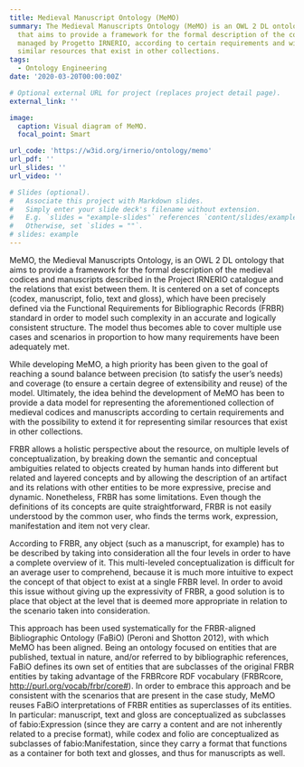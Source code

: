 ```yaml
---
title: Medieval Manuscript Ontology (MeMO)
summary: The Medieval Manuscripts Ontology (MeMO) is an OWL 2 DL ontology 
  that aims to provide a framework for the formal description of the collection of medieval codices and manuscripts, 
  managed by Progetto IRNERIO, according to certain requirements and with the possibility to extend it for representing 
  similar resources that exist in other collections.
tags:
  - Ontology Engineering
date: '2020-03-20T00:00:00Z'

# Optional external URL for project (replaces project detail page).
external_link: ''

image:
  caption: Visual diagram of MeMO.
  focal_point: Smart

url_code: 'https://w3id.org/irnerio/ontology/memo'
url_pdf: ''
url_slides: ''
url_video: ''

# Slides (optional).
#   Associate this project with Markdown slides.
#   Simply enter your slide deck's filename without extension.
#   E.g. `slides = "example-slides"` references `content/slides/example-slides.md`.
#   Otherwise, set `slides = ""`.
# slides: example
---
```


MeMO, the Medieval Manuscripts Ontology, is an OWL 2 DL ontology that aims to provide a framework for the formal description of the medieval codices and manuscripts described in the Project IRNERIO catalogue and the relations that exist between them. It is centered on a set of concepts (codex, manuscript, folio, text and gloss), which have been precisely defined via the Functional Requirements for Bibliographic Records (FRBR) standard in order to model such complexity in an accurate and logically consistent structure. The model thus becomes able to cover multiple use cases and scenarios in proportion to how many requirements have been adequately met.

While developing MeMO, a high priority has been given to the goal of reaching a sound balance between precision (to satisfy the user’s needs) and coverage (to ensure a certain degree of extensibility and reuse) of the model. Ultimately, the idea behind the development of MeMO has been to provide a data model for representing the aforementioned collection of medieval codices and manuscripts according to certain requirements and with the possibility to extend it for representing similar resources that exist in other collections.

FRBR allows a holistic perspective about the resource, on multiple levels of conceptualization, by breaking down the semantic and conceptual ambiguities related to objects created by human hands into different but related and layered concepts and by allowing the description of an artifact and its relations with other entities to be more expressive, precise and dynamic. Nonetheless, FRBR has some limitations. Even though the definitions of its concepts are quite straightforward, FRBR is not easily understood by the common user, who finds the terms work, expression, manifestation and item not very clear.

According to FRBR, any object (such as a manuscript, for example) has to be described by taking into consideration all the four levels in order to have a complete overview of it. This multi-leveled conceptualization is difficult for an average user to comprehend, because it is much more intuitive to expect the concept of that object to exist at a single FRBR level. In order to avoid this issue without giving up the expressivity of FRBR, a good solution is to place that object at the level that is deemed more appropriate in relation to the scenario taken into consideration.

This approach has been used systematically for the FRBR-aligned Bibliographic Ontology (FaBiO) (Peroni and Shotton 2012), with which MeMO has been aligned. Being an ontology focused on entities that are published, textual in nature, and/or referred to by bibliographic references, FaBiO defines its own set of entities that are subclasses of the original FRBR entities by taking advantage of the FRBRcore RDF vocabulary (FRBRcore, http://purl.org/vocab/frbr/core#). In order to embrace this approach and be consistent with the scenarios that are present in the case study, MeMO reuses FaBiO interpretations of FRBR entities as superclasses of its entities. In particular: manuscript, text and gloss are conceptualized as subclasses of fabio:Expression (since they are carry a content and are not inherently related to a precise format), while codex and folio are conceptualized as subclasses of fabio:Manifestation, since they carry a format that functions as a container for both text and glosses, and thus for manuscripts as well.
